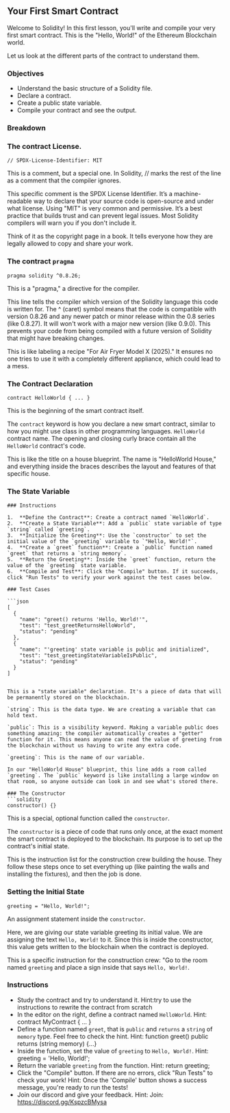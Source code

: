 ## Your First Smart Contract

Welcome to Solidity! In this first lesson, you'll write and compile your very first smart contract. This is the "Hello, World!" of the Ethereum Blockchain world.

Let us look at the different parts of the contract to understand them.

### Objectives

- Understand the basic structure of a Solidity file.
- Declare a contract.
- Create a public state variable.
- Compile your contract and see the output.

### Breakdown
### The contract License. 

```solidity
// SPDX-License-Identifier: MIT
```
This is a comment, but a special one. In Solidity, // marks the rest of the line as a comment that the compiler ignores.

This specific comment is the SPDX License Identifier. It’s a machine-readable way to declare that your source code is open-source and under what license. Using "MIT" is very common and permissive. It’s a best practice that builds trust and can prevent legal issues. Most Solidity compilers will warn you if you don't include it.

Think of it as the copyright page in a book. It tells everyone how they are legally allowed to copy and share your work.

### The contract `pragma`
```solidity 
pragma solidity ^0.8.26;
```

This is a "pragma," a directive for the compiler.

This line tells the compiler which version of the Solidity language this code is written for. The ^ (caret) symbol means that the code is compatible with version 0.8.26 and any newer patch or minor release within the 0.8 series (like 0.8.27). It will won't work with a major new version (like 0.9.0). This prevents your code from being compiled with a future version of Solidity that might have breaking changes.

This is like labeling a recipe "For Air Fryer Model X (2025)." It ensures no one tries to use it with a completely different appliance, which could lead to a mess.

### The Contract Declaration
```solidity
contract HelloWorld { ... }
```

This is the beginning of the smart contract itself.

The `contract` keyword is how you declare a new smart contract, similar to how you might use class in other programming languages. `HelloWorld` contract name. The opening and closing curly brace contain all the `HelloWorld` contract's code.

This is like the title on a house blueprint. The name is "HelloWorld House," and everything inside the braces describes the layout and features of that specific house.

### The State Variable
```solidity 
### Instructions

1.  **Define the Contract**: Create a contract named `HelloWorld`.
2.  **Create a State Variable**: Add a `public` state variable of type `string` called `greeting`.
3.  **Initialize the Greeting**: Use the `constructor` to set the initial value of the `greeting` variable to `"Hello, World!"`.
4.  **Create a `greet` function**: Create a `public` function named `greet` that returns a `string memory`.
5.  **Return the Greeting**: Inside the `greet` function, return the value of the `greeting` state variable.
6.  **Compile and Test**: Click the "Compile" button. If it succeeds, click "Run Tests" to verify your work against the test cases below.

### Test Cases

```json
[
  {
    "name": "greet() returns 'Hello, World!'",
    "test": "test_greetReturnsHelloWorld",
    "status": "pending"
  },
  {
    "name": "'greeting' state variable is public and initialized",
    "test": "test_greetingStateVariableIsPublic",
    "status": "pending"
  }
]
```
```

This is a "state variable" declaration. It's a piece of data that will be permanently stored on the blockchain.

`string`: This is the data type. We are creating a variable that can hold text.

`public`: This is a visibility keyword. Making a variable public does something amazing: the compiler automatically creates a "getter" function for it. This means anyone can read the value of greeting from the blockchain without us having to write any extra code.

`greeting`: This is the name of our variable.

In our "HelloWorld House" blueprint, this line adds a room called `greeting`. The `public` keyword is like installing a large window on that room, so anyone outside can look in and see what's stored there.

### The Constructor
```solidity 
constructor() {}
```

This is a special, optional function called the `constructor`.

The `constructor` is a piece of code that runs only once, at the exact moment the smart contract is deployed to the blockchain. Its purpose is to set up the contract's initial state.

This is the instruction list for the construction crew building the house. They follow these steps once to set everything up (like painting the walls and installing the fixtures), and then the job is done.

### Setting the Initial State
```solidity
greeting = "Hello, World!";
```
An assignment statement inside the `constructor`.

Here, we are giving our state variable greeting its initial value. We are assigning the text `Hello, World!` to it. Since this is inside the constructor, this value gets written to the blockchain when the contract is deployed.

This is a specific instruction for the construction crew: "Go to the room named `greeting` and place a sign inside that says `Hello, World!`.


### Instructions

-   Study the contract and try to understand it.
    Hint:try to use the instructions to rewrite the contract from scratch
-   In the editor on the right, define a contract named `HelloWorld`.
    Hint: contract MyContract { ... }
-   Define a function named `greet`, that is `public` and `returns` a `string` of `memory` type. Feel free to check the hint.
    Hint: function greet() public returns (string memory) {...}
-   Inside the function, set the value of `greeting` to `Hello, World!`. 
    Hint: greeting = 'Hello, World!';
-   Return the variable `greeting` from the function.
    Hint: return greeting;
-   Click the "Compile" button. If there are no errors, click "Run Tests" to check your work!
    Hint: Once the 'Compile' button shows a success message, you're ready to run the tests!
-   Join our discord and give your feedback.
    Hint: Join: https://discord.gg/KspzcBMysa